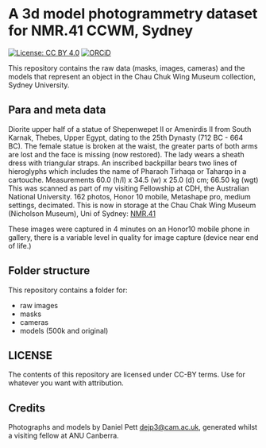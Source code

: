 # A 3d model photogrammetry dataset for NMR.41 CCWM, Sydney

[![License: CC BY 4.0](https://img.shields.io/badge/License-CC%20BY%204.0-lightgrey.svg)](http://creativecommons.org/licenses/by-sa/4.0/)
[![ORCiD](https://img.shields.io/badge/ORCiD-0000--0002--0246--2335-green.svg)](http://orcid.org/0000-0002-0246-2335)

This repository contains the raw data (masks, images, cameras) and the models that 
represent an object in the Chau Chuk Wing Museum collection, Sydney University. 

## Para and meta data

Diorite upper half of a statue of Shepenwepet II or Amenirdis II from South Karnak, Thebes, Upper Egypt, dating to the 25th Dynasty (712 BC - 664 BC). The female statue is broken at the waist, the greater parts of both arms are lost and the face is missing (now restored). The lady wears a sheath dress with triangular straps. An inscribed backpillar bears two lines of hieroglyphs which includes the name of Pharaoh Tirhaqa or Taharqo in a cartouche.
Measurements 60.0 (h/l) x 34.5 (w) x 25.0 (d) cm; 66.50 kg (wgt)
This was scanned as part of my visiting Fellowship at CDH, the Australian National University. 162 photos, Honor 10 mobile, Metashape pro, medium settings, decimated. This is now in storage at the Chau Chak Wing Museum (Nicholson Museum), Uni of Sydney: [NMR.41](https://sydney.edu.au/museums/collections_search/?record=ecatalogue.38715)

These images were captured in 4 minutes on an Honor10 mobile phone in gallery, there is a variable level in quality for image capture (device near end of life.) 

## Folder structure

This repository contains a folder for:

* raw images
* masks
* cameras
* models (500k and original)

## LICENSE

The contents of this repository are licensed under CC-BY terms. Use for whatever you 
want with attribution. 

## Credits

Photographs and models by Daniel Pett <dejp3@cam.ac.uk>, generated whilst a visiting fellow 
at ANU Canberra. 
